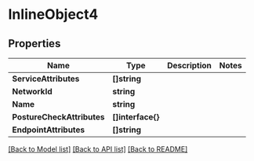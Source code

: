 # InlineObject4

## Properties

Name | Type | Description | Notes
------------ | ------------- | ------------- | -------------
**ServiceAttributes** | **[]string** |  | 
**NetworkId** | **string** |  | 
**Name** | **string** |  | 
**PostureCheckAttributes** | **[]interface{}** |  | 
**EndpointAttributes** | **[]string** |  | 

[[Back to Model list]](../README.md#documentation-for-models) [[Back to API list]](../README.md#documentation-for-api-endpoints) [[Back to README]](../README.md)


